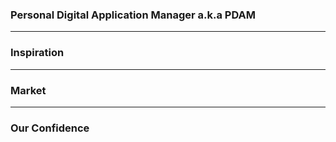 ### Personal Digital Application Manager a.k.a PDAM



---

### Inspiration



---

### Market

---



### Our Confidence
